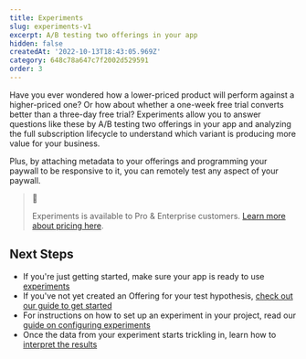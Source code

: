 ```yaml
---
title: Experiments
slug: experiments-v1
excerpt: A/B testing two offerings in your app
hidden: false
createdAt: '2022-10-13T18:43:05.969Z'
category: 648c78a647c7f2002d529591
order: 3
---
```

Have you ever wondered how a lower-priced product will perform against a higher-priced one? Or how about whether a one-week free trial converts better than a three-day free trial? Experiments allow you to answer questions like these by A/B testing two offerings in your app and analyzing the full subscription lifecycle to understand which variant is producing more value for your business.

Plus, by attaching metadata to your offerings and programming your paywall to be responsive to it, you can remotely test any aspect of your paywall.

> 📘 
> 
> Experiments is available to Pro & Enterprise customers. [Learn more about pricing here](https://www.revenuecat.com/pricing/).

## Next Steps

- If you're just getting started, make sure your app is ready to use [experiments ](doc:experiments-overview-v1)
- If you've not yet created an Offering for your test hypothesis, [check out our guide to get started ](doc:creating-offerings-to-test)
- For instructions on how to set up an experiment in your project, read our [guide on configuring experiments ](doc:configuring-experiments-v1)
- Once the data from your experiment starts trickling in, learn how to [interpret the results ](doc:experiments-results-v1)